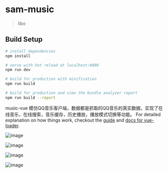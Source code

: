 # sam-music

> libo

## Build Setup

``` bash
# install dependencies
npm install

# serve with hot reload at localhost:8080
npm run dev

# build for production with minification
npm run build

# build for production and view the bundle analyzer report
npm run build --report
```
music-vue 模仿QQ音乐客户端，数据都是抓取的QQ音乐的真实数据，实现了在线音乐，在线搜索，音乐缓存，历史播放，播放模式切换等功能。
For detailed explanation on how things work, checkout the [guide](http://vuejs-templates.github.io/webpack/) and [docs for vue-loader](http://vuejs.github.io/vue-loader).

![image](https://github.com/348446059/sam-music/blob/master/screenshots/WechatIMG10.jpeg)

![image](https://github.com/348446059/sam-music/blob/master/screenshots/WechatIMG8.jpeg)

![image](https://github.com/348446059/sam-music/blob/master/screenshots/WechatIMG9.jpeg)

![image](https://github.com/348446059/sam-music/blob/master/screenshots/WechatIMG11.jpeg)
